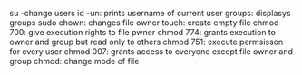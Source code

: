 su -change users
id -un: prints username of current user
groups: displasys groups
sudo chown: changes file owner
touch: create empty file
chmod 700: give execution rights to file pwner
chmod 774: grants execution to owner and group but read only to others
chmod 751: execute permsisson for every user
chmod 007: grants access to everyone except file owner and group
chmod: change mode of file
